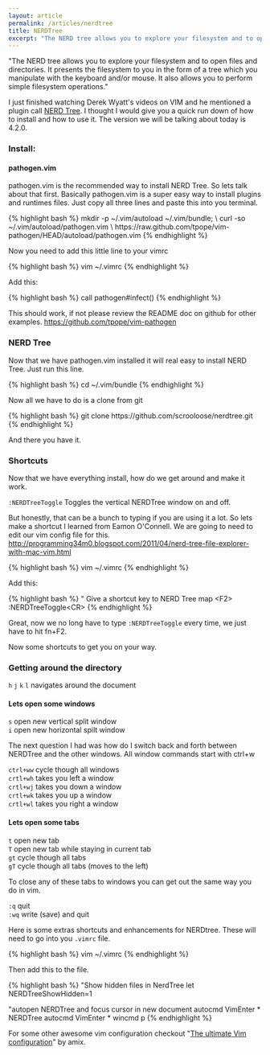 ```yaml
---
layout: article
permalink: /articles/nerdtree
title: NERDTree
excerpt: "The NERD tree allows you to explore your filesystem and to open files and directories. It presents the filesystem to you in the form of a tree which you manipulate with the keyboard and/or mouse. It also allows you to perform simple filesystem operations."
---
```


<p>"The NERD tree allows you to explore your filesystem and to open files and directories. It presents the filesystem to you in the form of a tree which you manipulate with the keyboard and/or mouse. It also allows you to perform simple filesystem operations."</p>

<p>I just finished watching Derek Wyatt's videos on VIM and he mentioned a plugin call <a href="https://github.com/scrooloose/nerdtree">NERD Tree</a>. I thought I would give you a quick run down of how to install and how to use it. The version we will be talking about today is 4.2.0.</p>

<h3>Install:</h3>

<h4>pathogen.vim</h4>
<p>pathogen.vim is the recommended way to install NERD Tree. So lets talk about that first. Basically pathogen.vim is a super easy way to install plugins and runtimes files. Just copy all three lines and paste this into you terminal.</p>
{% highlight bash %}
mkdir -p ~/.vim/autoload ~/.vim/bundle; \
curl -so ~/.vim/autoload/pathogen.vim \
    https://raw.github.com/tpope/vim-pathogen/HEAD/autoload/pathogen.vim
{% endhighlight %}

<p>Now you need to add this little line to your vimrc</p>
{% highlight bash %}
vim ~/.vimrc
{% endhighlight %}
<p>Add this:</p>
{% highlight bash %}
call pathogen#infect()
{% endhighlight %}

<p>This should work, if not please review the README doc on github for other examples. <a href="https://github.com/tpope/vim-pathogen">https://github.com/tpope/vim-pathogen</a></p>

<h3>NERD Tree</h3>

<p>Now that we have pathogen.vim installed it will real easy to install NERD Tree. Just run this line.</p>
{% highlight bash %}
cd ~/.vim/bundle
{% endhighlight %}

<p>Now all we have to do is a clone from git</p>
{% highlight bash %}
git clone https://github.com/scrooloose/nerdtree.git
{% endhighlight %}

<p>And there you have it. </p>

<h3>Shortcuts</h3>
<p>Now that we have everything install, how do we get around and make it work.</p>

<p><code>:NERDTreeToggle</code> Toggles the vertical NERDTree window on and off.</p>

<p>But honestly, that can be a bunch to typing if you are using it a lot. So lets make a shortcut I learned from Eamon O'Connell. We are going to need to edit our vim config file for this. <a href="http://programming34m0.blogspot.com/2011/04/nerd-tree-file-explorer-with-mac-vim.html">http://programming34m0.blogspot.com/2011/04/nerd-tree-file-explorer-with-mac-vim.html</a></p>

{% highlight bash %}
vim ~/.vimrc
{% endhighlight %}
<p>Add this:</p>
{% highlight bash %}
&quot; Give a shortcut key to NERD Tree
map &lt;F2&gt; :NERDTreeToggle&lt;CR&gt;
{% endhighlight %}

<p>Great, now we no long have to type <code>:NERDTreeToggle</code> every time, we just have to hit fn+F2.</p>

<p>Now some shortcuts to get you on your way.</p>

<h3>Getting around the directory</h3>

<p><code>h</code> <code>j</code> <code>k</code> <code>l</code> navigates around the document</p>

<h4>Lets open some windows</h4>

<p><code>s</code> open new vertical split window<br/>
<code>i</code> open new horizontal spilt window</p>

<p>The next question I had was how do I switch back and forth between NERDTree and the other windows. All window commands start with ctrl+w</p>

<p>
<code>ctrl+ww</code> cycle though all windows<br/>
<code>crtl+wh</code> takes you left a window<br/>
<code>crtl+wj</code> takes you down a window<br/>
<code>crtl+wk</code> takes you up a window<br/>
<code>crtl+wl</code> takes you right a window<br/>
</p>

<h4>Lets open some tabs</h4>
<p>
<code>t</code> open new tab<br/>
<code>T</code> open new tab while staying in current tab<br/>
<code>gt</code> cycle though all tabs<br/>
<code>gT</code> cycle though all tabs (moves to the left)<br/>
</p>

<p>To close any of these tabs to windows you can get out the same way you do in vim.</p>
<p>
<code>:q</code> quit<br/>
<code>:wq</code> write (save) and quit<br/>
</p>

<p>Here is some extras shortcuts and enhancements for NERDtree. These will need to go into you <code>.vimrc</code> file.</p>

{% highlight bash %}
vim ~/.vimrc
{% endhighlight %}
<p>Then add this to the file.</p>
{% highlight bash %}
"Show hidden files in NerdTree
let NERDTreeShowHidden=1

"autopen NERDTree and focus cursor in new document
autocmd VimEnter * NERDTree
autocmd VimEnter * wincmd p
{% endhighlight %}

<p>For some other awesome vim configuration checkout "<a href="http://amix.dk/vim/vimrc.html">The ultimate Vim configuration</a>" by amix.</p>
